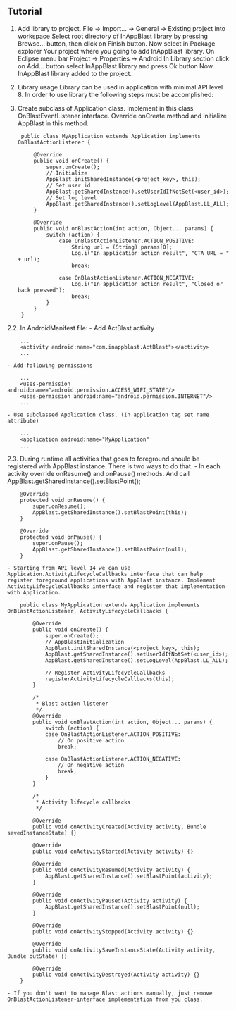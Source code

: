 ## Tutorial

1. Add library to project.
	File -> Import… -> General -> Existing project into workspace
	Select root directory of InAppBlast library by pressing Browse… button, then click on Finish button.
	Now select in Package explorer Your project where you going to add InAppBlast library. On Eclipse menu bar Project -> Properties -> Android 
	In Library section click on Add… button select InAppBlast library and press Ok button
	Now InAppBlast library added to the project.

2.  Library usage
	Library can be used in application with minimal API level 8. 
	In order to use library the following steps must be accomplished:

3. Create subclass of Application class. Implement in this class OnBlastEventListener interface. Override onCreate method and initialize AppBlast in this method.

		public class MyApplication extends Application implements OnBlastActionListener {
			    
			@Override
			public void onCreate() {
				super.onCreate();
				// Initialize
				AppBlast.initSharedInstance(<project_key>, this);
				// Set user id
				AppBlast.getSharedInstance().setUserIdIfNotSet(<user_id>);
				// Set log level
				AppBlast.getSharedInstance().setLogLevel(AppBlast.LL_ALL);
			}
			    
			@Override
			public void onBlastAction(int action, Object... params) {
				switch (action) {
					case OnBlastActionListener.ACTION_POSITIVE:
						String url = (String) params[0];
						Log.i("In application action result", "CTA URL = " + url);
						break;

					case OnBlastActionListener.ACTION_NEGATIVE:
						Log.i("In application action result", "Closed or back pressed");
						break;
				}	 
			}
		}

2.2. In AndroidManifest file:
	- Add ActBlast activity 

		...
		<activity android:name="com.inappblast.ActBlast"></activity>
		...

	- Add following permissions 

		...
		<uses-permission android:name="android.permission.ACCESS_WIFI_STATE"/>
		<uses-permission android:name="android.permission.INTERNET"/>
		...

	- Use subclassed Application class. (In application tag set name attribute) 

		...
		<application android:name="MyApplication"
		...

2.3. During runtime all activities that goes to foreground should be registered with AppBlast instance. There is two ways to do that.
	- In each activity override onResume() and onPause() methods. And call AppBlast.getSharedInstance().setBlastPoint();

		@Override
		protected void onResume() {
			super.onResume();
			AppBlast.getSharedInstance().setBlastPoint(this);
		}

		@Override
		protected void onPause() {
			super.onPause();
			AppBlast.getSharedInstance().setBlastPoint(null);
		}

	- Starting from API level 14 we can use Application.ActivityLifecycleCallbacks interface that can help register foreground applications with AppBlast instance. Implement ActivityLifecycleCallbacks interface and register that implementation with Application.

		public class MyApplication extends Application implements OnBlastActionListener, ActivityLifecycleCallbacks {

			@Override
			public void onCreate() {
				super.onCreate();
				// AppBlastInitialization
				AppBlast.initSharedInstance(<project_key>, this);
				AppBlast.getSharedInstance().setUserIdIfNotSet(<user_id>);
				AppBlast.getSharedInstance().setLogLevel(AppBlast.LL_ALL);

				// Register ActivityLifecycleCallbacks
				registerActivityLifecycleCallbacks(this);
			}

			/*
			 * Blast action listener
			 */
			@Override
			public void onBlastAction(int action, Object... params) {
				switch (action) {
				case OnBlastActionListener.ACTION_POSITIVE:
					// On positive action
					break;

				case OnBlastActionListener.ACTION_NEGATIVE:
					// On negative action
					break;
				}
			}

			/*
			 * Activity lifecycle callbacks
			 */

			@Override
			public void onActivityCreated(Activity activity, Bundle savedInstanceState) {}

			@Override
			public void onActivityStarted(Activity activity) {}

			@Override
			public void onActivityResumed(Activity activity) {
				AppBlast.getSharedInstance().setBlastPoint(activity);
			}

			@Override
			public void onActivityPaused(Activity activity) {
				AppBlast.getSharedInstance().setBlastPoint(null);
			}

			@Override
			public void onActivityStopped(Activity activity) {}

			@Override
			public void onActivitySaveInstanceState(Activity activity, Bundle outState) {}

			@Override
			public void onActivityDestroyed(Activity activity) {}
		}

	- If you don't want to manage Blast actions manually, just remove OnBlastActionListener-interface implementation from you class.
